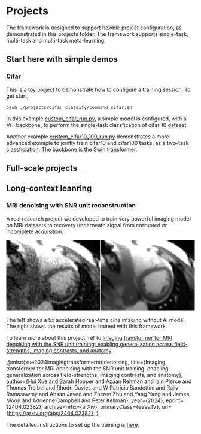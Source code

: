 # Projects
The framework is designed to support flexible project configuration, as demonstrated in this projects folder. The framework supports single-task, multi-task and multi-task meta-learning. 

## Start here with simple demos

### Cifar
This is a toy project to demonstrate how to configure a training session. To get start, 

```
bash ./projects/cifar_classify/command_cifar.sh
```

In this example [custom_cifar_run.py](./cifar_classify/custom_cifar_run.py), a simple model is configured, with a ViT backbone, to perform the single-task classfication of cifar 10 dataset.

Another example [custom_cifar10_100_run.py](./cifar_classify/custom_cifar10_100_run.py) demonstrates a more advanced exmaple to jointly train cifar10 and cifar100 tasks, as a two-task classficiation. The backbone is the Swin transformer.

## Full-scale projects

## Long-context leanring

### MRI denoising with SNR unit reconstruction

A real research project we developed to train very powerful imaging model on MRI datasets to recovery underneath signal from corrupted or incomplete acquisition. 

![rtcine](../doc/images/mri/rtcine.png)

The left shows a 5x accelerated real-time cine imaging without AI model. The right shows the results of model trained with this framework.

To learn more about this project, ref to [Imaging transformer for MRI denoising with the SNR unit training: enabling generalization across field-strengths, imaging contrasts, and anatomy](https://arxiv.org/abs/2404.02382).

@misc{xue2024imagingtransformermridenoising,
      title={Imaging transformer for MRI denoising with the SNR unit training: enabling generalization across field-strengths, imaging contrasts, and anatomy}, 
      author={Hui Xue and Sarah Hooper and Azaan Rehman and Iain Pierce and Thomas Treibel and Rhodri Davies and W Patricia Bandettini and Rajiv Ramasawmy and Ahsan Javed and Zheren Zhu and Yang Yang and James Moon and Adrienne Campbell and Peter Kellman},
      year={2024},
      eprint={2404.02382},
      archivePrefix={arXiv},
      primaryClass={eess.IV},
      url={https://arxiv.org/abs/2404.02382}, 
}

The detailed instructions to set up the training is [here](./mri/README.md).